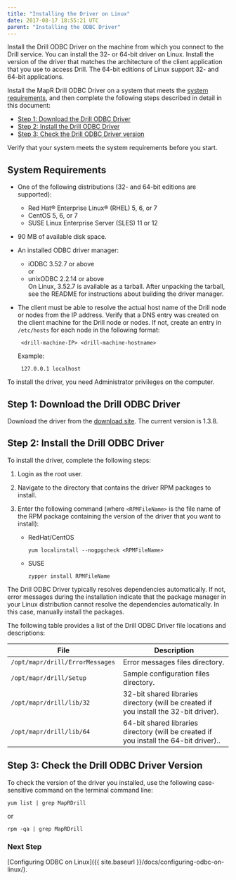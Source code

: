 ```yaml
---
title: "Installing the Driver on Linux"
date: 2017-08-17 18:55:21 UTC
parent: "Installing the ODBC Driver"
---
```

Install the Drill ODBC Driver on the machine from which you connect to
the Drill service. You can install the 32- or 64-bit driver on Linux. Install
the version of the driver that matches the architecture of the client
application that you use to access Drill. The 64-bit editions of Linux support
32- and 64-bit applications.

Install the MapR Drill ODBC Driver on a system that meets the [system requirements]({{site.baseurl}}/docs/installing-the-driver-on-linux/#system-requirements), and then complete the following steps described in detail in this document:

  * [Step 1: Download the Drill ODBC Driver]({{site.baseurl}}/docs/installing-the-driver-on-linux/#step-1:-download-the-mapr-drill-odbc-driver) 
  * [Step 2: Install the Drill ODBC Driver]({{site.baseurl}}/docs/installing-the-driver-on-linux/#step-2:-install-the-mapr-drill-odbc-driver)
  * [Step 3: Check the Drill ODBC Driver version]({{site.baseurl}}/docs/installing-the-driver-on-linux/#step-3:-check-the-mapr-drill-odbc-driver-version)

Verify that your system meets the system requirements before you start.


## System Requirements

  * One of the following distributions (32- and 64-bit editions are supported):
    * Red Hat® Enterprise Linux® (RHEL) 5, 6, or 7
    * CentOS 5, 6, or 7
    * SUSE Linux Enterprise Server (SLES) 11 or 12     
 * 90 MB of available disk space.
 * An installed ODBC driver manager:
    * iODBC 3.52.7 or above  
      or 
    * unixODBC 2.2.14 or above  
    On Linux, 3.52.7 is available as a tarball. After unpacking the tarball, see the README for instructions about building the driver manager.  
 * The client must be able to resolve the actual host name of the Drill node or nodes from the IP address. Verify that a DNS entry was created on the client machine for the Drill node or nodes. If not, create an entry in `/etc/hosts` for each node in the following format:  

    	<drill-machine-IP> <drill-machine-hostname>  
    	
	Example: 

		127.0.0.1 localhost

To install the driver, you need Administrator privileges on the computer. 

## Step 1: Download the Drill ODBC Driver
Download the driver from the [download site](http://package.mapr.com/tools/MapR-ODBC/MapR_Drill/). The current version is 1.3.8.

## Step 2: Install the Drill ODBC Driver

To install the driver, complete the following steps:

  1. Login as the root user.
  
  2. Navigate to the directory that contains the driver RPM packages to install.
  
  3. Enter the following command (where `<RPMFileName>` is the file name of the RPM package containing the version of the driver that you want to install):  
  
     * RedHat/CentOS  
     
		 `yum localinstall --nogpgcheck <RPMFileName>`

     * SUSE  
     
      	`zypper install RPMFileName`


The Drill ODBC Driver typically resolves dependencies automatically. If not, error messages during the installation indicate that the package manager in your Linux distribution cannot resolve the
dependencies automatically. In this case, manually install the packages.

The following table provides a list of the Drill ODBC Driver file
locations and descriptions:

File| Description  
---|---  
`/opt/mapr/drill/ErrorMessages `| Error messages files directory.  
`/opt/mapr/drill/Setup`| Sample configuration files directory.  
`/opt/mapr/drill/lib/32 `| 32-bit shared libraries directory (will be created if you install the 32-bit driver).  
`/opt/mapr/drill/lib/64`| 64-bit shared libraries directory (will be created if you install the 64-bit driver)..  
  
## Step 3: Check the Drill ODBC Driver Version

To check the version of the driver you installed, use the following case-sensitive command on the terminal command line:

`yum list | grep MapRDrill`

or

`rpm -qa | grep MapRDrill`


### Next Step

[Configuring ODBC on Linux]({{ site.baseurl }}/docs/configuring-odbc-on-linux/).